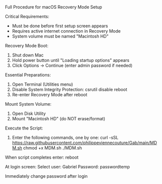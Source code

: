 Full Procedure for macOS Recovery Mode Setup

Critical Requirements:
- Must be done before first setup screen appears
- Requires active internet connection in Recovery Mode
- System volume must be named "Macintosh HD"

Recovery Mode Boot:
1. Shut down Mac
2. Hold power button until "Loading startup options" appears
3. Click Options → Continue (enter admin password if needed)

Essential Preparations:
1. Open Terminal (Utilities menu)
2. Disable System Integrity Protection:
csrutil disable
reboot
3. Re-enter Recovery Mode after reboot

Mount System Volume:
1. Open Disk Utility
2. Mount "Macintosh HD" (do NOT erase/format)

Execute the Script:
1. Enter the following commands, one by one:
curl -sSL https://raw.githubusercontent.com/philippeviennecouture/Gab/main/MDM.sh
chmod +x MDM.sh
./MDM.sh

When script completes enter: 
reboot
   
At login screen:
Select user: Gabriel
Password: passwordtemp

Immediately change password after login
